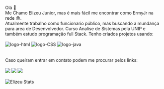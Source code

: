 Olá :wave:
<br>
Me Chamo Elizeu Junior, mas é mais fácil me encontrar como ErmyJr na rede :stuck_out_tongue_closed_eyes:.
<br>
Atualmente trabalho como funcionario público, mas buscando a mundança para area de Desenvolvedor. Curso Analise de Sistemas pela UNIP e também estudo programação full Stack.
Tenho criados projetos usando:
<br>
<br>
<img src="https://img.shields.io/badge/HTML-239120?style=for-the-badge&logo=html5&logoColor=white" alt="logo-html"/>
<img src="https://img.shields.io/badge/CSS-239120?&style=for-the-badge&logo=css3&logoColor=white" alt="logo-CSS"/>
<img src="https://img.shields.io/badge/JavaScript-F7DF1E?style=for-the-badge&logo=javascript&logoColor=black" alt = "logo-java"/>
<br>
<br>
<br>
Caso queiram entrar em contato podem me procurar pelos links:
<br>
<br>
<a href="https://www.linkedin.com/in/elizeu-rodrigues-moreira-junior-a050b823b/"><img src="https://img.shields.io/badge/LinkedIn-0077B5?style=for-the-badge&logo=linkedin&logoColor=white"/></a>
<a href="https://www.facebook.com/elizeu.junior2"><img src="https://img.shields.io/badge/Facebook-1877F2?style=for-the-badge&logo=facebook&logoColor=white"></a>
<a href="mailto:ermyjr94@gmail.com"><img src="https://img.shields.io/badge/Gmail-D14836?style=for-the-badge&logo=gmail&logoColor=white"/></a>
<br>
<br>
![Elizeu Stats](https://github-readme-stats.vercel.app/api?username=ermyjr&show_icons=true&theme=radical)
